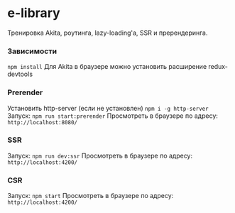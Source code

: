 # e-library

Тренировка Akita, роутинга, lazy-loading'а, SSR и пререндеринга.

### Зависимости
`npm install`
Для Akita в браузере можно установить расширение redux-devtools

### Prerender
Установить http-server (если не установлен) `npm i -g http-server`
Запуск: `npm run start:prerender`
Просмотреть в браузере по адресу:   `http://localhost:8080/`

### SSR
Запуск: `npm run dev:ssr`
Просмотреть в браузере по адресу:   `http://localhost:4200/`

### CSR
Запуск: `npm start`
Просмотреть в браузере по адресу:   `http://localhost:4200/`
